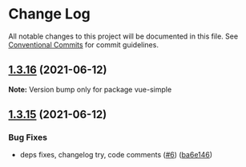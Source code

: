 # Change Log

All notable changes to this project will be documented in this file.
See [Conventional Commits](https://conventionalcommits.org) for commit guidelines.

## [1.3.16](https://github.com/ashwinkshenoy/vue-simple/compare/v1.3.15...v1.3.16) (2021-06-12)

**Note:** Version bump only for package vue-simple





## [1.3.15](https://github.com/ashwinkshenoy/vue-simple/compare/v1.3.14...v1.3.15) (2021-06-12)


### Bug Fixes

* deps fixes, changelog try, code comments ([#6](https://github.com/ashwinkshenoy/vue-simple/issues/6)) ([ba6e146](https://github.com/ashwinkshenoy/vue-simple/commit/ba6e146f01bb757be20e1faa84215a051a53fa3e))
